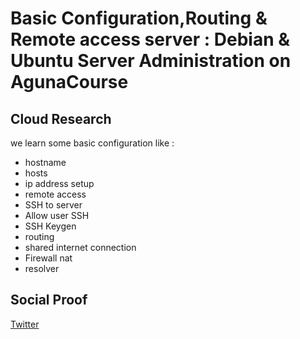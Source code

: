 
# Basic Configuration,Routing & Remote access server : Debian & Ubuntu Server Administration on AgunaCourse

## Cloud Research
we learn some basic configuration like : 
- hostname
- hosts
- ip address setup
- remote access 
- SSH to server 
- Allow user SSH
- SSH Keygen 
- routing 
- shared internet connection 
- Firewall nat 
- resolver

## Social Proof


[Twitter](https://twitter.com/tiaradwim1306/status/1625128494194728963)
